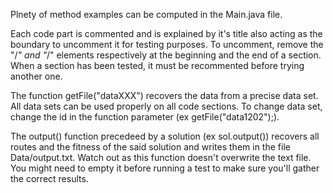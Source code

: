 Plnety of method examples can be computed in the Main.java file.

Each code part is commented and is explained by it's title also acting as the boundary to uncomment it for testing purposes.
To uncomment, remove the "/*" and "*/" elements respectively at the beginning and the end of a section.
When a section has been tested, it must be recommented before trying another one.


The function getFile("dataXXX") recovers the data from a precise data set. 
All data sets can be used properly on all code sections.
To change data set, change the id in the function parameter (ex getFile("data1202");).


The output() function precedeed by a solution (ex sol.output()) recovers all routes and the fitness of the said solution and writes them in the file Data/output.txt.
Watch out as this function doesn't overwrite the text file. You might need to empty it before running a test to make sure you'll gather the correct results.
